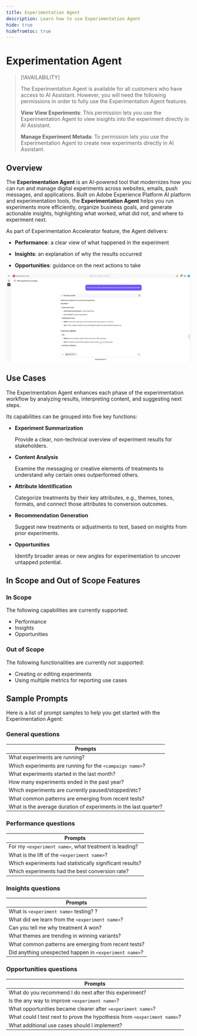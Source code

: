 ```yaml
---
title: Experimentation Agent
description: Learn how to use Experimentation Agent
hide: true
hidefromtoc: true
---
```

# Experimentation Agent

>[!AVAILABILITY]
>
>The Experimentation Agent is available for all customers who have access to AI Assistant. However, you will need the following permissions in order to fully use the Experimentation Agent features.
>
>**View View Experiments**: This permission lets you use the Experimentation Agent to view insights into the experiment directly in AI Assistant.
>
>**Manage Experiment Metada**: To permission lets you use the Experimentation Agent to create new experiments directly in AI Assistant.

## Overview  

The **Experimentation Agent** is an AI-powered tool that modernizes how you can run and manage digital experiments across websites, emails, push messages, and applications. Built on Adobe Experience Platform AI platform and experimentation tools, the **Experimentation Agent** helps you run experiments more efficiently, organize business goals, and generate actionable insights, highlighting what worked, what did not, and where to experiment next.

As part of Experimentation Accelerator feature, the Agent delivers:

* **Performance**: a clear view of what happened in the experiment

* **Insights**: an explanation of why the results occurred

* **Opportunities**: guidance on the next actions to take

![Sample for Experimentation Agent](./images/experiment/experiment-agent.png)

## Use Cases    

The Experimentation Agent enhances each phase of the experimentation workflow by analyzing results, interpreting content, and suggesting next steps. 

Its capabilities can be grouped into five key functions:

* **Experiment Summarization**

    Provide a clear, non-technical overview of experiment results for stakeholders.
    
* **Content Analysis**

    Examine the messaging or creative elements of treatments to understand why certain ones outperformed others.

* **Attribute Identification**    

    Categorize treatments by their key attributes, e.g., themes, tones, formats, and connect those attributes to conversion outcomes.

* **Recommendation Generation**    

    Suggest new treatments or adjustments to test, based on insights from prior experiments.

* **Opportunities**

    Identify broader areas or new angles for experimentation to uncover untapped potential.

## In Scope and Out of Scope Features

### **In Scope**

The following capabilities are currently supported:

* Performance
* Insights
* Opportunities

### **Out of Scope**

The following functionalities are currently not supported:

* Creating or editing experiments
* Using multiple metrics for reporting use cases

## Sample Prompts

Here is a list of prompt samples to help you get started with the Experimentation Agent:

### General questions

|Prompts|
|-|
|What experiments are running?|
|Which experiments are running for the `<campaign name>`?|
|What experiments started in the last month?|
|How many experiments ended in the past year? |
|Which experiments are currently paused/stopped/etc? |
|What common patterns are emerging from recent tests?|
|What is the average duration of experiments in the last quarter?|

### Performance questions

|Prompts|
|-|
|For my `<experiment name>`, what treatment is leading?|
|What is the lift of the `<experiment name>`?|
|Which experiments had statistically significant results?|
|Which experiments had the best conversion rate?|

### Insights questions

|Prompts|
|-|
|What is `<experiment name>` testing? ?|
|What did we learn from the `<experiment name>`?|
|Can you tell me why treatment A won?|
|What themes are trending in winning variants?|
|What common patterns are emerging from recent tests?|
|Did anything unexpected happen in `<experiment name>`?|

### Opportunities questions

|Prompts|
|-|
|What do you recommend I do next after this experiment?|
|Is the any way to improve `<experiment name>`?|
|What opportunities became clearer after `<experiment name>`?|
|What could I test next to prove the hypothesis from `<experiment name>`?|
|What additional use cases should I implement?|
